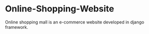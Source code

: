 # Online-Shopping-Website
Online shopping mall is an e-commerce website developed in django framework.
